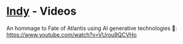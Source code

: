 # [Indy](README.md) - Videos

An hommage to Fate of Atlantis using AI generative technologies 🤠: https://www.youtube.com/watch?v=VUrou9QCVHo
